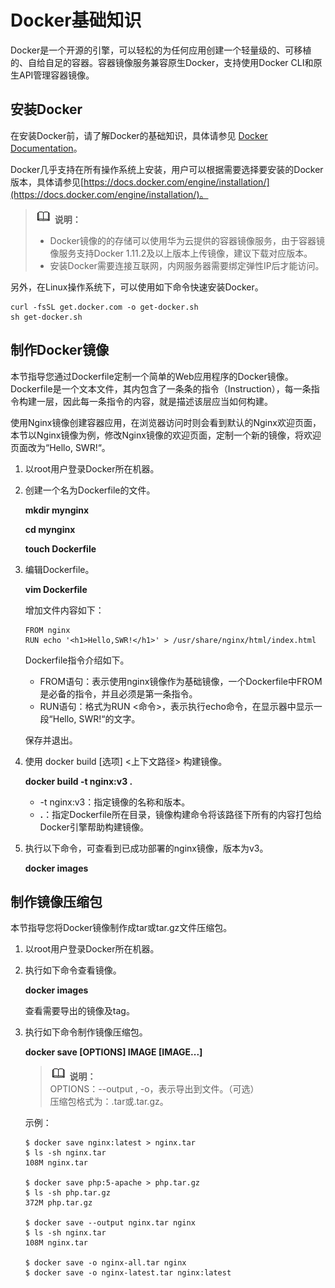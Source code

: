 # Docker基础知识<a name="swr_01_0006"></a>

Docker是一个开源的引擎，可以轻松的为任何应用创建一个轻量级的、可移植的、自给自足的容器。容器镜像服务兼容原生Docker，支持使用Docker CLI和原生API管理容器镜像。

## 安装Docker<a name="section941018533817"></a>

在安装Docker前，请了解Docker的基础知识，具体请参见  [Docker Documentation](https://docs.docker.com)。

Docker几乎支持在所有操作系统上安装，用户可以根据需要选择要安装的Docker版本，具体请参见[https://docs.docker.com/engine/installation/](https://docs.docker.com/engine/installation/)。

>![](public_sys-resources/icon-note.gif) **说明：**   
>-   Docker镜像的的存储可以使用华为云提供的容器镜像服务，由于容器镜像服务支持Docker 1.11.2及以上版本上传镜像，建议下载对应版本。  
>-   安装Docker需要连接互联网，内网服务器需要绑定弹性IP后才能访问。  

另外，在Linux操作系统下，可以使用如下命令快速安装Docker。

```
curl -fsSL get.docker.com -o get-docker.sh
sh get-docker.sh
```

## 制作Docker镜像<a name="section135321459915"></a>

本节指导您通过Dockerfile定制一个简单的Web应用程序的Docker镜像。Dockerfile是一个文本文件，其内包含了一条条的指令（Instruction），每一条指令构建一层，因此每一条指令的内容，就是描述该层应当如何构建。

使用Nginx镜像创建容器应用，在浏览器访问时则会看到默认的Nginx欢迎页面，本节以Nginx镜像为例，修改Nginx镜像的欢迎页面，定制一个新的镜像，将欢迎页面改为“Hello, SWR!“。

1.  以root用户登录Docker所在机器。
2.  创建一个名为Dockerfile的文件。

    **mkdir mynginx**

    **cd mynginx**

    **touch Dockerfile**

3.  编辑Dockerfile。

    **vim Dockerfile**

    增加文件内容如下：

    ```
    FROM nginx
    RUN echo '<h1>Hello,SWR!</h1>' > /usr/share/nginx/html/index.html
    ```

    Dockerfile指令介绍如下。

    -   FROM语句：表示使用nginx镜像作为基础镜像，一个Dockerfile中FROM是必备的指令，并且必须是第一条指令。
    -   RUN语句：格式为RUN <命令\>，表示执行echo命令，在显示器中显示一段“Hello, SWR!“的文字。

    保存并退出。

4.  使用 docker build \[选项\] <上下文路径\> 构建镜像。

    **docker build -t nginx:v3 .**

    -   -t nginx:v3：指定镜像的名称和版本。
    -   **.**：指定Dockerfile所在目录，镜像构建命令将该路径下所有的内容打包给Docker引擎帮助构建镜像。

5.  执行以下命令，可查看到已成功部署的nginx镜像，版本为v3。

    **docker images**


## 制作镜像压缩包<a name="section3433103111126"></a>

本节指导您将Docker镜像制作成tar或tar.gz文件压缩包。

1.  以root用户登录Docker所在机器。
2.  执行如下命令查看镜像。

    **docker images**

    查看需要导出的镜像及tag。

3.  执行如下命令制作镜像压缩包。

    **docker save \[OPTIONS\] IMAGE \[IMAGE...\]**

    >![](public_sys-resources/icon-note.gif) **说明：**   
    >OPTIONS：--output , -o，表示导出到文件。（可选）  
    >压缩包格式为：.tar或.tar.gz。  

    示例：

    ```
    $ docker save nginx:latest > nginx.tar
    $ ls -sh nginx.tar
    108M nginx.tar
    
    $ docker save php:5-apache > php.tar.gz
    $ ls -sh php.tar.gz
    372M php.tar.gz
    
    $ docker save --output nginx.tar nginx
    $ ls -sh nginx.tar
    108M nginx.tar
    
    $ docker save -o nginx-all.tar nginx
    $ docker save -o nginx-latest.tar nginx:latest
    ```


